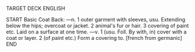 TARGET DECK
ENGLISH

START
Basic
Coat
Back: —n. 1 outer garment with sleeves, usu. Extending below the hips; overcoat or jacket. 2 animal's fur or hair. 3 covering of paint etc. Laid on a surface at one time. —v. 1 (usu. Foll. By with, in) cover with a coat or layer. 2 (of paint etc.) Form a covering to. [french from germanic]
END
